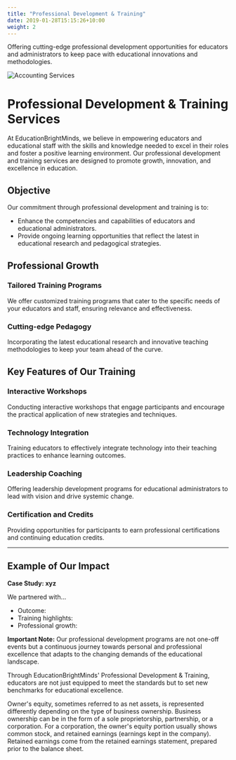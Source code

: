 ```yaml
---
title: "Professional Development & Training"
date: 2019-01-28T15:15:26+10:00
weight: 2
---
```


Offering cutting-edge professional development opportunities for educators and administrators to keep pace with educational innovations and methodologies.

![Accounting Services](/images/development-training-unsplash.jpeg)

# Professional Development & Training Services

At EducationBrightMinds, we believe in empowering educators and educational staff with the skills and knowledge needed to excel in their roles and foster a positive learning environment. Our professional development and training services are designed to promote growth, innovation, and excellence in education.

## Objective

Our commitment through professional development and training is to:
- Enhance the competencies and capabilities of educators and educational administrators.
- Provide ongoing learning opportunities that reflect the latest in educational research and pedagogical strategies.

## Professional Growth

### Tailored Training Programs

We offer customized training programs that cater to the specific needs of your educators and staff, ensuring relevance and effectiveness.

### Cutting-edge Pedagogy

Incorporating the latest educational research and innovative teaching methodologies to keep your team ahead of the curve.

## Key Features of Our Training

### Interactive Workshops

Conducting interactive workshops that engage participants and encourage the practical application of new strategies and techniques.

### Technology Integration

Training educators to effectively integrate technology into their teaching practices to enhance learning outcomes.

### Leadership Coaching

Offering leadership development programs for educational administrators to lead with vision and drive systemic change.

### Certification and Credits

Providing opportunities for participants to earn professional certifications and continuing education credits.

---

## Example of Our Impact

**Case Study: xyz**

We partnered with...

- Outcome: 
- Training highlights: 
- Professional growth:

**Important Note:** Our professional development programs are not one-off events but a continuous journey towards personal and professional excellence that adapts to the changing demands of the educational landscape.

Through EducationBrightMinds' Professional Development & Training, educators are not just equipped to meet the standards but to set new benchmarks for educational excellence.

Owner's equity, sometimes referred to as net assets, is represented differently depending on the type of business ownership. Business ownership can be in the form of a sole proprietorship, partnership, or a corporation. For a corporation, the owner's equity portion usually shows common stock, and retained earnings (earnings kept in the company). Retained earnings come from the retained earnings statement, prepared prior to the balance sheet.
